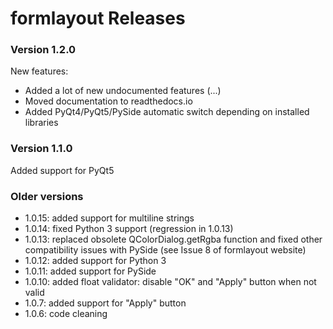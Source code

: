 # formlayout Releases #

### Version 1.2.0 ###

New features:

* Added a lot of new undocumented features (...)
* Moved documentation to readthedocs.io
* Added PyQt4/PyQt5/PySide automatic switch depending on installed libraries

### Version 1.1.0 ###

Added support for PyQt5

### Older versions ###

* 1.0.15: added support for multiline strings
* 1.0.14: fixed Python 3 support (regression in 1.0.13)
* 1.0.13: replaced obsolete QColorDialog.getRgba function and fixed other compatibility issues with PySide (see Issue 8 of formlayout website)
* 1.0.12: added support for Python 3
* 1.0.11: added support for PySide
* 1.0.10: added float validator: disable "OK" and "Apply" button when not valid
* 1.0.7: added support for "Apply" button
* 1.0.6: code cleaning
